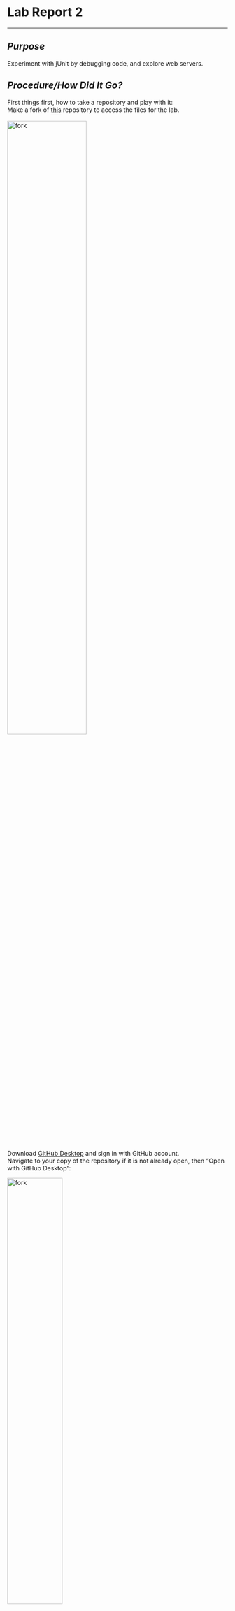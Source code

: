 # **Lab Report 2**
---

## ***Purpose***
Experiment with jUnit by debugging code, and explore web servers.

## ***Procedure/How Did It Go?***

First things first, how to take a repository and play with it: <br/>
Make a fork of [this](https://github.com/ucsd-cse15l-w23/lab3) repository to access the files for the lab. <br/>
<br/>
<img src="fork.png" alt="fork" height="60%" width="60%">
  
  
Download [GitHub Desktop](https://desktop.github.com) and sign in with GitHub account. <br/>
Navigate to your copy of the repository if it is not already open, then “Open with GitHub Desktop”: <br/>

<img src="openGitDesk.png" alt="fork" height="50%" width="50%"><br/>
<br>
<br>
In Github Desktop -> “Open in Visual Studio Code”. Now, you can edit the files and run code as usual.
After changes are made to your files, “Commit to main” -> “Push origin” in GitHub DeskTop to reflect changes to your repository: <br/>

<img src="commitMain.png" alt="fork" height="30%" width="30%"><br/>
<img src="pushOrigin.png" alt="fork" height="50%" width="50%">
---

### ***Part 1***
*The code in StringServer.java:* <br/>
```
import java.io.IOException;
import java.net.URI;

class Handle implements URLHandler{
   String str = "";
  
   public String handleRequest(URI url){
       String str2 = str;
       if(url.getPath().equals("/add-message")){
           if(url.getQuery().contains("s=")){
               String[] quer = url.getQuery().split("=");
               str = quer[1]+ "\n";
               return str2 + str;
           }
       }
       return "Add something by adding 's=<your words>' at the end of the URL :)";
   }
}

class StringServer {
   public static void main(String[] args) throws IOException {
       if(args.length == 0){
           System.out.println("Missing port number! Try any number between 1024 to 49151");
           return;
       }
       int port = Integer.parseInt(args[0]);
       Server.start(port, new Handle());
   }
}
```
After compiling Server.java and StringServer.java, testing `java StringServer 1500` in terminal produced a link to a web server. Opening it up resulted in the image below, with the default message I set in the code above:<br/>
<img src="initServer.png" alt="fork" height="50%" width="50%"><br/>
  
Changing the path and query in the address bar by adding `/add-message?s=please` resulted in:<br/>
  
<img src="pleaseServer.png" alt="fork" height="50%" width="50%"><br/>
  
Notes about this:<br/>
The link looks like this - http://localhost:1500/add-message?s=please <br/>
<br>
Methods called (some in other files, not visible in code snippet above):<br/>
StringServer.main(), Handle.handleRequest(), Server.start(), ServerHttpHandler.handle() <br/>
<br/>
Arguments:
* main(1500) 
* Handle.handleRequest(new URI(http://localhost:1500/add-message?s=please))
* Path: /add-message
* Query: ?s=please
* Server.start(1500, new Handle())
* String str = “please\n” <br/>

The only relevant field that is changed is the str field (and technically, the str2 field in the handleRequest method), as it collects the desired words to concatenate to the list.<br/>
    
<br/>


Next, changing the query to add a new word: <br/>
<img src="workServer.png" alt="fork" height="50%" width="50%">
  
Notes about this:<br/>
    The link looks like this - http://localhost:1500/add-message?s=work <br/>
    <br>
    Methods called:<br/>
    Handle.handleRequest() <br/>
    <br>
    Arguments:
* main(1500), 
* Handle.handleRequest(new URI(http://localhost:1500/add-message?s=work))
* Path: /add-message
* Query: ?s=work
* Server.start(1500, new Handle())
* String str = “work\n” <br/>

The str field is changed to the next desired phrase to concatenate, “work,” by assigning the second value of the split query to str. <br/>


### ***Part 2***
Input that did work:<br/>
```
 @Test
 public void Linked2(){
   LinkedList l = new LinkedList();
   l.append(3);
   l.append(6);
   assertEquals("3 6 ", l.toString());
 }
```
Output:<br/>
<img src="passTestsWrong.png" alt="fork" height="70%" width="70%"><br/>
  
Input that did not work:<br/>
```
@Test
 public void Linked1(){
   LinkedList l = new LinkedList();
   l.append(3);
   l.append(4);
   l.append(20);
   l.prepend(1);
   assertEquals("1 3 4 20 ", l.toString());
 }
```
Output:<br/>
<img src="failTests.png" alt="fork" height="70%" width="70%"><br/>
    Respective Failure in LinkedList.append():<br/>
*The OutOfMemoryError is basically saying that Java has run out of space to hold all the values that it is being asked to hold, which implies that there is an infinite loop somewhere in LinkedList.append().*<br/>
<br/>

To fix the method, I just pulled the last line within the while loop, outside, so the method doesn’t keep adding Nodes to the linked list.</br>
*This is the result after running the same input through the corrected code.*<br/>
<br/>
<img src="passTestsCorrect.png" alt="fork" height="70%" width="70%"><br/>
  
Old method: <br/>
```
   public void append(int value) {
       if(this.root == null) {
           this.root = new Node(value, null);
           return;
       }
       // If it's just one element, add if after that one
       Node n = this.root;
       if(n.next == null) {
           n.next = new Node(value, null);
           return;
       }
       // Otherwise, loop until the end and add at the end with a null
       while(n.next != null) {
           n = n.next;
           n.next = new Node(value, null);
       }
   }
```

Fixed method: <br/>
```
   public void append(int value) {
       if(this.root == null) {
           this.root = new Node(value, null);
           return;
       }
       // If it's just one element, add if after that one
       Node n = this.root;
       if(n.next == null) {
           n.next = new Node(value, null);
           return;
       }
       // Otherwise, loop until the end and add at the end with a null
       while(n.next != null) {
           n = n.next;
       }
       n.next = new Node(value, null);
   }
```
Essentially, the fix was to stop adding nodes (of the same value) to the end of the linked list and instead, find the last node, exit the while loop, and add the new node to the last one. <br/>

---
### ***Part 3 (Reflection)***
Prior to a couple of lectures ago, I had no clue you could start a server from the command line. Then, in the week 2 lab, I learned that you could update the content in the web server by implementing methods that interpret given paths and queries given to the address bar. At first, even though all the necessary methods were there, I kept trying to manipulate the web server content through the VSCode terminal, but eventually, I realized the point of using the URI method calls in our Handler method was to make changes directly in the server. As for jUnit, we're already using it heavily in CSE 12, so it isn't entirely new to me, but it's nice to see familiar tools appear in this class. The content covered in the last two weeks has been very handy and cool. 
  
